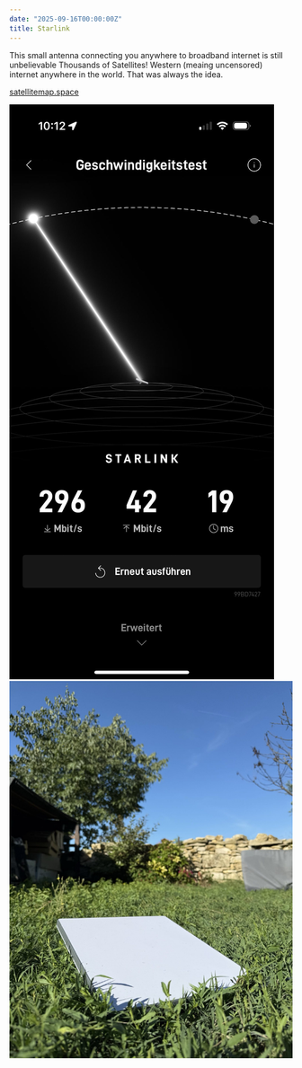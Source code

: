 ```yaml
---
date: "2025-09-16T00:00:00Z"
title: Starlink
---
```


This small antenna connecting you anywhere to broadband internet is still unbelievable Thousands of Satellites! Western (meaing uncensored) internet anywhere in the world. That was always the idea.

[satellitemap.space](https://satellitemap.space/vis/constellation/starlink)

![](starlink-2.jpg)![](starlink-1.jpg)
